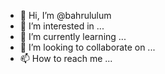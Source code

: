 - 👋 Hi, I’m @bahrululum
- 👀 I’m interested in ...
- 🌱 I’m currently learning ...
- 💞️ I’m looking to collaborate on ...
- 📫 How to reach me ...

<!---
bahrululum/bahrululum is a ✨ special ✨ repository because its `README.md` (this file) appears on your GitHub profile.
You can click the Preview link to take a look at your changes.
--->
